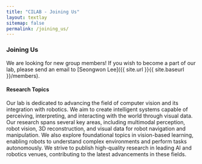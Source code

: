 ```yaml
---
title: "CILAB - Joining Us"
layout: textlay
sitemap: false
permalink: /joining_us/
---
```


### Joining Us
We are looking for new group members! If you wish to become a part of our lab, please send an email to [Seongwon Lee]({{ site.url }}{{ site.baseurl }}/members).

#### Research Topics

Our lab is dedicated to advancing the field of computer vision and its integration with robotics. We aim to create intelligent systems capable of perceiving, interpreting, and interacting with the world through visual data. Our research spans several key areas, including multimodal perception, robot vision, 3D reconstruction, and visual data for robot navigation and manipulation. We also explore foundational topics in vision-based learning, enabling robots to understand complex environments and perform tasks autonomously. We strive to publish high-quality research in leading AI and robotics venues, contributing to the latest advancements in these fields.


